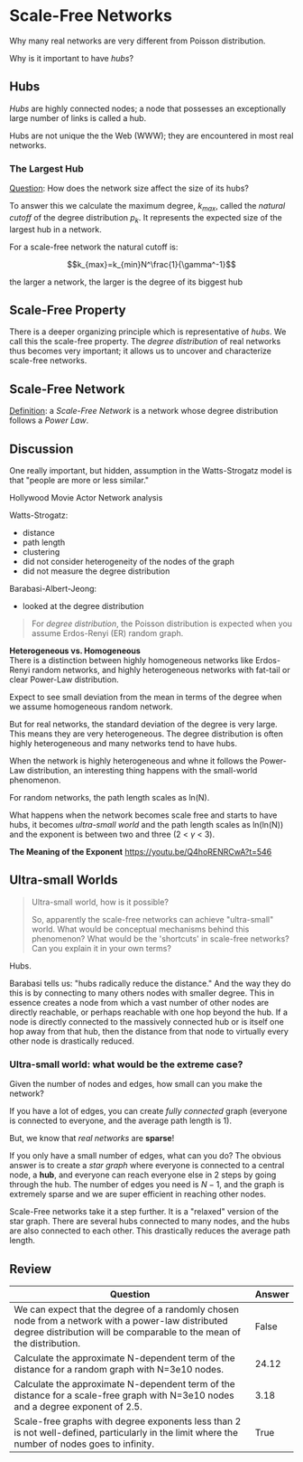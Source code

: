 # Scale-Free Networks
Why many real networks are very different from Poisson distribution.

Why is it important to have *hubs*?

## Hubs
*Hubs* are highly connected nodes; a node that possesses an exceptionally large number of links is called a hub.

Hubs are not unique the the Web (WWW); they are encountered in most real networks.

### The Largest Hub
<u>Question</u>: How does the network size affect the size of its hubs?

To answer this we calculate the maximum degree, $k_{max}$, called the *natural cutoff* of the degree distribution $p_k$. It represents the expected size of the largest hub in a network.

For a scale-free network the natural cutoff is:

$$k_{max}=k_{min}N^\frac{1}{\gamma^-1}$$

the larger a network, the larger is the degree of its biggest hub

## Scale-Free Property
There is a deeper organizing principle which is representative of *hubs*. We call this the scale-free property. The *degree distribution* of real networks thus becomes very important; it allows us to uncover and characterize scale-free networks.

## Scale-Free Network
<u>Definition</u>: a *Scale-Free Network* is a network whose degree distribution follows a *Power Law*.

## Discussion
One really important, but hidden, assumption in the Watts-Strogatz model is that "people are more or less similar."

Hollywood Movie Actor Network analysis

Watts-Strogatz:
- distance
- path length
- clustering
- did not consider heterogeneity of the nodes of the graph
- did not measure the degree distribution

Barabasi-Albert-Jeong:
- looked at the degree distribution

> For *degree distribution*, the Poisson distribution is expected when you assume Erdos-Renyi (ER) random graph.

**Heterogeneous vs. Homogeneous**   
There is a distinction between highly homogeneous networks like Erdos-Renyi random networks, and highly heterogeneous networks with fat-tail or clear Power-Law distribution.

Expect to see small deviation from the mean in terms of the degree when we assume homogeneous random network.

But for real networks, the standard deviation of the degree is very large. This means they are very heterogeneous. The degree distribution is often highly heterogeneous and many networks tend to have hubs.

When the network is highly heterogeneous and whne it follows the Power-Law distribution, an interesting thing happens with the small-world phenomenon.

For random networks, the path length scales as ln(N).

What happens when the network becomes scale free and starts to have hubs, it becomes *ultra-small world* and the path length scales as ln(ln(N)) and the exponent is between two and three (2 < $\gamma$ < 3).

**The Meaning of the Exponent**
https://youtu.be/Q4hoRENRCwA?t=546

## Ultra-small Worlds
> Ultra-small world, how is it possible?<P>
So, apparently the scale-free networks can achieve "ultra-small" world. What would be conceptual mechanisms behind this phenomenon? What would be the 'shortcuts' in scale-free networks? Can you explain it in your own terms?

Hubs.

Barabasi tells us: "hubs radically reduce the distance." And the way they do this is by connecting to many others nodes with smaller degree. This in essence creates a node from which a vast number of other nodes are directly reachable, or perhaps reachable with one hop beyond the hub. If a node is directly connected to the massively connected hub or is itself one hop away from that hub, then the distance from that node to virtually every other node is drastically reduced.

### Ultra-small world: what would be the extreme case?
Given the number of nodes and edges, how small can you make the network?

If you have a lot of edges, you can create *fully connected* graph (everyone is connected to everyone, and the average path length is 1).

But, we know that *real networks* are **sparse**!

If you only have a small number of edges, what can you do? The obvious answer is to create a *star graph* where everyone is connected to a central node, a **hub**, and everyone can reach everyone else in 2 steps by going through the hub. The number of edges you need is $N - 1$, and the graph is extremely sparse and we are super efficient in reaching other nodes.

Scale-Free networks take it a step further. It is a "relaxed" version of the star graph. There are several hubs connected to many nodes, and the hubs are also connected to each other. This drastically reduces the average path length.

## Review
| Question | Answer |
| --- | --- |
| We can expect that the degree of a randomly chosen node from a network with a power-law distributed degree distribution will be comparable to the mean of the distribution.   | False  |
| Calculate the approximate N-dependent term of the distance for a random graph with N=3e10 nodes.   | 24.12  |
| Calculate the approximate N-dependent term of the distance for a scale-free graph with N=3e10 nodes and a degree exponent of 2.5.   | 3.18  |
| Scale-free graphs with degree exponents less than 2 is not well-defined, particularly in the limit where the number of nodes goes to infinity.   | True  |
